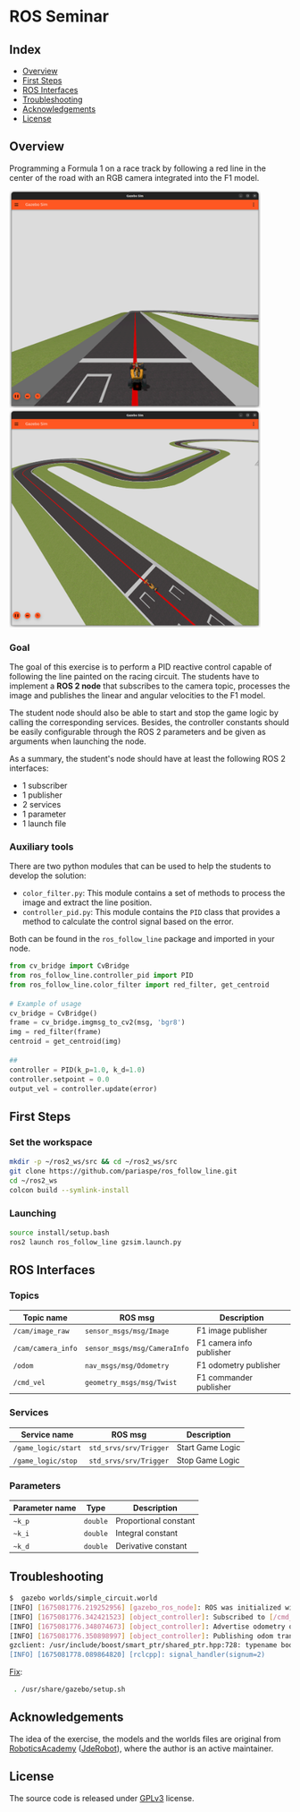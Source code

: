 # ROS Seminar

## Index
- [Overview](#overview)
- [First Steps](#first-steps)
- [ROS Interfaces](#ros-interfaces)
- [Troubleshooting](#troubleshooting)
- [Acknowledgements](#acknowledgements)
- [License](#license)

## Overview

Programming a Formula 1 on a race track by following a red line in the center of the road with an RGB camera integrated into the F1 model.

<img src="docs/imgs/img_1.png" width="450"/>
<img src="docs/imgs/img_2.png" width="450"/>

### Goal

The goal of this exercise is to perform a PID reactive control capable of following the line painted on the racing circuit. The students have to implement a **ROS 2 node** that subscribes to the camera topic, processes the image and publishes the linear and angular velocities to the F1 model.

The student node should also be able to start and stop the game logic by calling the corresponding services. Besides, the controller constants should be easily configurable through the ROS 2 parameters and be given as arguments when launching the node.

As a summary, the student's node should have at least the following ROS 2 interfaces:
- 1 subscriber
- 1 publisher
- 2 services
- 1 parameter
- 1 launch file

### Auxiliary tools

There are two python modules that can be used to help the students to develop the solution:
- `color_filter.py`: This module contains a set of methods to process the image and extract the line position.
- `controller_pid.py`: This module contains the `PID` class that provides a method to calculate the control signal based on the error.

Both can be found in the `ros_follow_line` package and imported in your node.

```python
from cv_bridge import CvBridge
from ros_follow_line.controller_pid import PID
from ros_follow_line.color_filter import red_filter, get_centroid

# Example of usage
cv_bridge = CvBridge()
frame = cv_bridge.imgmsg_to_cv2(msg, 'bgr8')
img = red_filter(frame)
centroid = get_centroid(img)

##
controller = PID(k_p=1.0, k_d=1.0)
controller.setpoint = 0.0
output_vel = controller.update(error)
```

## First Steps

### Set the workspace
```bash
mkdir -p ~/ros2_ws/src && cd ~/ros2_ws/src
git clone https://github.com/pariaspe/ros_follow_line.git
cd ~/ros2_ws
colcon build --symlink-install
```

### Launching
```bash
source install/setup.bash
ros2 launch ros_follow_line gzsim.launch.py
```

## ROS Interfaces
### Topics
| Topic name | ROS msg | Description |
| ---         | ---     | ---         |
| `/cam/image_raw`   | `sensor_msgs/msg/Image`      | F1 image publisher       |
| `/cam/camera_info` | `sensor_msgs/msg/CameraInfo` | F1 camera info publisher |
| `/odom`            | `nav_msgs/msg/Odometry`      | F1 odometry publisher    |
| `/cmd_vel`         | `geometry_msgs/msg/Twist`    | F1 commander publisher   |

### Services
| Service name | ROS msg | Description |
| ---         | ---     | ---         |
| `/game_logic/start` | `std_srvs/srv/Trigger` | Start Game Logic |
| `/game_logic/stop`  | `std_srvs/srv/Trigger` | Stop Game Logic  |


### Parameters
| Parameter name | Type | Description |
| ---         | ---     | ---         |
| `~k_p` | `double` | Proportional constant |
| `~k_i` | `double` | Integral constant |
| `~k_d` | `double` | Derivative constant |

## Troubleshooting

```bash
$  gazebo worlds/simple_circuit.world
[INFO] [1675081776.219252956] [gazebo_ros_node]: ROS was initialized without arguments.
[INFO] [1675081776.342421523] [object_controller]: Subscribed to [/cmd_vel]
[INFO] [1675081776.348074673] [object_controller]: Advertise odometry on [/odom]
[INFO] [1675081776.350898997] [object_controller]: Publishing odom transforms between [odom] and [base_footprint]
gzclient: /usr/include/boost/smart_ptr/shared_ptr.hpp:728: typename boost::detail::sp_member_access<T>::type boost::shared_ptr<T>::operator->() const [with T = gazebo::rendering::Camera; typename boost::detail::sp_member_access<T>::type = gazebo::rendering::Camera*]: Assertion `px != 0' failed.
[INFO] [1675081778.089864820] [rclcpp]: signal_handler(signum=2)
```

[Fix](https://answers.ros.org/question/358847/cannot-launch-gzclient-on-a-launch-file-results-in-shared_ptr-assertion-error/):
```bash
 . /usr/share/gazebo/setup.sh 
```

## Acknowledgements
The idea of the exercise, the models and the worlds files are original from [RoboticsAcademy](https://github.com/JdeRobot/RoboticsAcademy) ([JdeRobot](https://github.com/JdeRobot)), where the author is an active maintainer.

## License
The source code is released under [GPLv3](http://www.gnu.org/licenses/) license.
